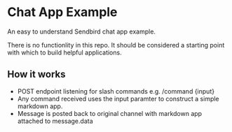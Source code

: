 # Chat App Example

An easy to understand Sendbird chat app example.

There is no functionlity in this repo. It should be considered a starting point with which to build helpful applications.

## How it works
 - POST endpoint listening for slash commands e.g. /command {input}
 - Any command received uses the input paramter to construct a simple markdown app.
 - Message is posted back to original channel with markdown app attached to message.data